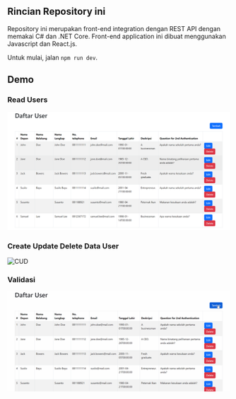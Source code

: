 ## Rincian Repository ini

Repository ini merupakan front-end integration dengan REST API dengan memakai C# dan .NET Core. Front-end application ini dibuat menggunakan Javascript dan React.js.

Untuk mulai, jalan `npm run dev`. 

## Demo

### Read Users
![Read](demo-read.png)

### Create Update Delete Data User
![CUD](demo-cud.gif)

### Validasi
![Validasi](demo-validasi.gif)